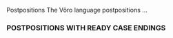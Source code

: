 Postpositions 
The Võro language postpositions ...


### POSTPOSITIONS WITH READY CASE ENDINGS








